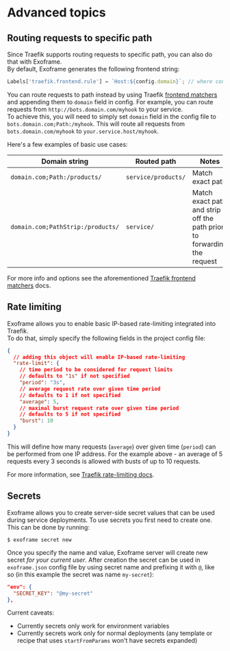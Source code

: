 # Advanced topics

## Routing requests to specific path

Since Traefik supports routing requests to specific path, you can also do that with Exoframe.  
By default, Exoframe generates the following frontend string:

```js
Labels['traefik.frontend.rule'] = `Host:${config.domain}`; // where config is project config json
```

You can route requests to path instead by using Traefik [frontend matchers](https://docs.traefik.io/basics/#matchers) and appending them to `domain` field in config.
For example, you can route requests from `http://bots.domain.com/myhook` to your service.  
To achieve this, you will need to simply set `domain` field in the config file to `bots.domain.com;Path:/myhook`.
This will route all requests from `bots.domain.com/myhook` to `your.service.host/myhook`.

Here's a few examples of basic use cases:

| Domain string                     | Routed path         | Notes                                                                   |
| --------------------------------- | ------------------- | ----------------------------------------------------------------------- |
| `domain.com;Path:/products/`      | `service/products/` | Match exact path                                                        |
| `domain.com;PathStrip:/products/` | `service/`          | Match exact path and strip off the path prior to forwarding the request |

For more info and options see the aforementioned [Traefik frontend matchers](https://docs.traefik.io/basics/#matchers) docs.

## Rate limiting

Exoframe allows you to enable basic IP-based rate-limiting integrated into Traefik.  
To do that, simply specify the following fields in the project config file:

```json
{
  // adding this object will enable IP-based rate-limiting
  "rate-limit": {
    // time period to be considered for request limits
    // defaults to "1s" if not specified
    "period": "3s",
    // average request rate over given time period
    // defaults to 1 if not specified
    "average": 5,
    // maximal burst request rate over given time period
    // defaults to 5 if not specified
    "burst": 10
  }
}
```

This will define how many requests (`average`) over given time (`period`) can be performed from one IP address.
For the example above - an average of 5 requests every 3 seconds is allowed with busts of up to 10 requests.

For more information, see [Traefik rate-limiting docs](https://docs.traefik.io/configuration/commons/#rate-limiting).

## Secrets

Exoframe allows you to create server-side secret values that can be used during service deployments.
To use secrets you first need to create one. This can be done by running:

```
$ exoframe secret new
```

Once you specify the name and value, Exoframe server will create new secret _for your current user_.
After creation the secret can be used in `exoframe.json` config file by using secret name and prefixing it with `@`, like so (in this example the secret was name `my-secret`):

```json
"env": {
  "SECRET_KEY": "@my-secret"
},
```

Current caveats:

- Currently secrets only work for environment variables
- Currently secrets work only for normal deployments (any template or recipe that uses `startFromParams` won't have secrets expanded)
